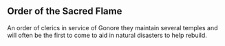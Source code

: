 ## Order of the Sacred Flame
An order of clerics in service of Gonore they maintain several temples and will often be the first to come to aid in natural disasters to help rebuild.
